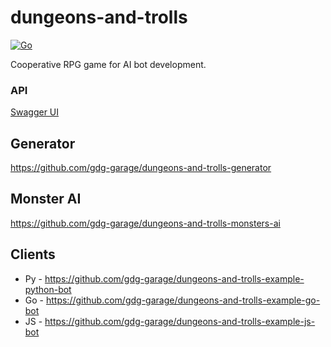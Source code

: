 # dungeons-and-trolls
[![Go](https://github.com/gdg-garage/dungeons-and-trolls/actions/workflows/go.yml/badge.svg?branch=main)](https://github.com/gdg-garage/dungeons-and-trolls/actions/workflows/go.yml)

Cooperative RPG game for AI bot development.

### API

[Swagger UI](https://petstore.swagger.io/?url=https://raw.githubusercontent.com/gdg-garage/dungeons-and-trolls/master/api/dungeonsandtrolls.swagger.json)

## Generator
https://github.com/gdg-garage/dungeons-and-trolls-generator 

## Monster AI
https://github.com/gdg-garage/dungeons-and-trolls-monsters-ai

## Clients
* Py - https://github.com/gdg-garage/dungeons-and-trolls-example-python-bot
* Go - https://github.com/gdg-garage/dungeons-and-trolls-example-go-bot
* JS - https://github.com/gdg-garage/dungeons-and-trolls-example-js-bot
